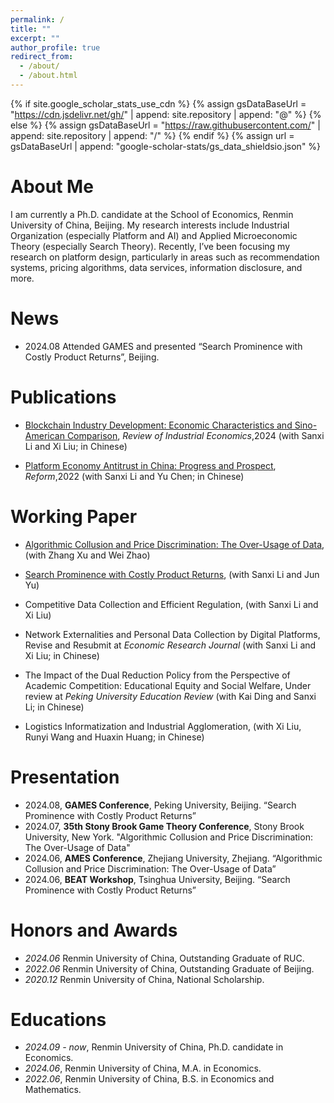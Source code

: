 ```yaml
---
permalink: /
title: ""
excerpt: ""
author_profile: true
redirect_from: 
  - /about/
  - /about.html
---
```


{% if site.google_scholar_stats_use_cdn %}
{% assign gsDataBaseUrl = "https://cdn.jsdelivr.net/gh/" | append: site.repository | append: "@" %}
{% else %}
{% assign gsDataBaseUrl = "https://raw.githubusercontent.com/" | append: site.repository | append: "/" %}
{% endif %}
{% assign url = gsDataBaseUrl | append: "google-scholar-stats/gs_data_shieldsio.json" %}

<span class='url' id='/#about-me'></span>

# About Me
I am currently a Ph.D. candidate at the School of Economics, Renmin University of China, Beijing. 
My research interests include Industrial Organization (especially Platform and AI) and Applied Microeconomic Theory (especially Search Theory).
Recently, I’ve been focusing my research on platform design, particularly in areas such as recommendation systems, pricing algorithms, data services, information disclosure, and more.

<span class='url' id='/#news'></span>

# News
- 2024.08 Attended GAMES and presented “Search Prominence with Costly Product Returns”, Beijing.


<span class='url' id='/#publications'></span>

# Publications 
- [Blockchain Industry Development: Economic Characteristics and Sino-American Comparison](https://kns.cnki.net/kcms2/article/abstract?v=WOgJpqC0z4b3MajwIE84x27xzDSzVBlFhX_eMuH0KN1-NaBPb7h6BKnHNUZ8xmlMC-Edc0197e1ApTJa54tL6dVbTLeh7o_tP9IZRB4JqYO-hYZ_56wlzyxN-nrssLE7atQQA0E7hDCUBcwHV2N32Q==&uniplatform=NZKPT&language=CHS),
*Review of Industrial Economics*,2024 (with Sanxi Li and Xi Liu; in Chinese)

- [Platform Economy Antitrust in China: Progress and Prospect](https://kns.cnki.net/kcms2/article/abstract?v=WOgJpqC0z4aot3QypI4WIRIXix2r8Jso8FByUp8CjyQfZ8ZOajSKipEDJY5q8eKZKzfc207Z3Qd5RpsgHGT8nYRSFD4a9eOPR88voI3j6yxVH_Kg0p3ozONnoiGMQGMvOj4PL0fNw96qZfDUZ21ZVQ==&uniplatform=NZKPT&language=CHS),
*Reform*,2022 (with Sanxi Li and Yu Chen; in Chinese)






<span class='url' id='/#working-paper'></span>

# Working Paper
- [Algorithmic Collusion and Price Discrimination: The Over-Usage of Data](https://arxiv.org/pdf/2403.06150),
(with Zhang Xu and Wei Zhao)

- [Search Prominence with Costly Product Returns](https://papers.ssrn.com/sol3/papers.cfm?abstract_id=4980259),
(with Sanxi Li and Jun Yu)

- Competitive Data Collection and Efficient Regulation, (with Sanxi Li and Xi Liu)

- Network Externalities and Personal Data Collection by Digital Platforms,
Revise and Resubmit at *Economic Research Journal* (with Sanxi Li and Xi Liu; in Chinese)

- The Impact of the Dual Reduction Policy from the Perspective of Academic Competition: Educational Equity and Social Welfare,
Under review at *Peking University Education Review* (with Kai Ding and Sanxi Li; in Chinese)

- Logistics Informatization and Industrial Agglomeration,
(with Xi Liu, Runyi Wang and Huaxin Huang; in Chinese)



<span class='url' id='/#presentation'></span>

# Presentation
- 2024.08, **GAMES Conference**, Peking University, Beijing. “Search Prominence with Costly Product Returns”
- 2024.07, **35th Stony Brook Game Theory Conference**, Stony Brook University, New York. "Algorithmic Collusion and Price Discrimination: The Over-Usage of Data"
- 2024.06, **AMES Conference**, Zhejiang University, Zhejiang. “Algorithmic Collusion and Price Discrimination: The Over-Usage of Data”
- 2024.06, **BEAT Workshop**, Tsinghua University, Beijing. “Search Prominence with Costly Product Returns”


<span class='url' id='/#honors-and-awards'></span>

# Honors and Awards
- *2024.06* Renmin University of China, Outstanding Graduate of RUC.
- *2022.06* Renmin University of China, Outstanding Graduate of Beijing.
- *2020.12* Renmin University of China, National Scholarship.

<span class='url' id='/#educations'></span>

# Educations
- *2024.09 - now*, Renmin University of China, Ph.D. candidate in Economics. 
- *2024.06*, Renmin University of China, M.A. in Economics. 
- *2022.06*, Renmin University of China, B.S. in Economics and Mathematics. 

